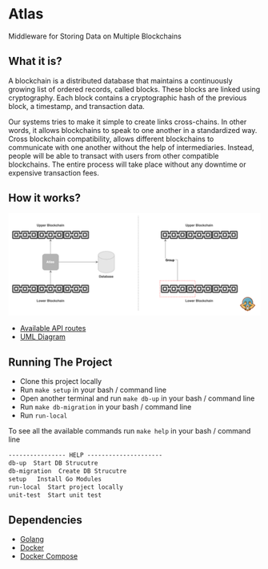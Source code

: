 # Atlas

Middleware for Storing Data on Multiple Blockchains

<!-- ![Atlas Icon](docs/images/icon.png?raw=true "Icon retrive from https://www.vectorstock.com/royalty-free-vector/atlas-holding-up-world-mascot-vector-20996478") -->

## What it is?

A blockchain is a distributed database that maintains a continuously growing list of ordered records, called blocks. These blocks are linked using cryptography. Each block contains a cryptographic hash of the previous block, a timestamp, and transaction data.

Our systems tries to make it simple to create links cross-chains. In other words, it allows blockchains to speak to one another in a standardized way. Cross blockchain compatibility, allows different blockchains to communicate with one another without the help of intermediaries. Instead, people will be able to transact with users from other compatible blockchains. The entire process will take place without any downtime or expensive transaction fees.

## How it works?

![Atlas Diagram](docs/images/BlockchainMiddleware.png?raw=true "Icon retrive from https://www.vectorstock.com/royalty-free-vector/atlas-holding-up-world-mascot-vector-20996478")

- [Available API routes](docs)
- [UML Diagram](docs/diagrams/UML.png)

## Running The Project

- Clone this project locally
- Run `make setup` in your bash / command line
- Open another terminal and run `make db-up` in your bash / command line
- Run `make db-migration` in your bash / command line
- Run `run-local`

To see all the available commands run `make help` in your bash / command line

```!/bin/bash
---------------- HELP ---------------------
db-up  Start DB Strucutre
db-migration  Create DB Strucutre
setup   Install Go Modules
run-local  Start project locally
unit-test  Start unit test
```

## Dependencies

- [Golang](https://go.dev/doc/install)
- [Docker](https://docs.docker.com/engine/install/)
- [Docker Compose](https://docs.docker.com/compose/install/)
